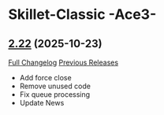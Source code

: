 # Skillet-Classic  -Ace3-

## [2.22](https://github.com/b-morgan/Skillet-Classic/tree/2.22) (2025-10-23)
[Full Changelog](https://github.com/b-morgan/Skillet-Classic/compare/2.21...2.22) [Previous Releases](https://github.com/b-morgan/Skillet-Classic/releases)

- Add force close  
- Remove unused code  
- Fix queue processing  
- Update News  
